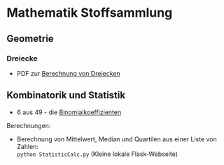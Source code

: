 # Mathematik Stoffsammlung
## Geometrie

### Dreiecke
* PDF zur [Berechnung von Dreiecken](Stoffsammlung/Dreiecke.pdf)

## Kombinatorik und Statistik

* 6 aus 49 - die [Binomialkoeffizienten](Stoffsammlung/Binomialkoeffizienten.html)

Berechnungen:
* Berechnung von Mittelwert, Median und Quartilen aus einer Liste von Zahlen:<br>
  `python StatisticCalc.py` (Kleine lokale Flask-Webseite)
